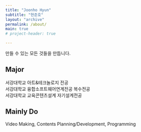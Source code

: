 ```yaml
---
title: "Joonho Hyun"
subtitle: "현준호"
layout: "archive"
permalink: /about/
main: true
# project-header: true

---
```


만들 수 있는 모든 것들을 만듭니다.

## Major
서강대학교 아트&테크놀로지 전공 <br>
서강대학교 융합소프트웨어연계전공 복수전공 <br>
서강대학교 교육콘텐츠설계 자기설계전공 <br>

## Mainly Do
Video Making, Contents Planning/Development, Programming